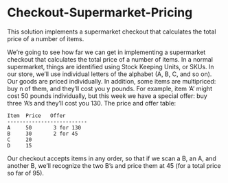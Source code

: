 # Checkout-Supermarket-Pricing

This solution implements a supermarket checkout that calculates the total price of a number of items.

We’re going to see how far we can get in implementing a supermarket checkout that calculates the total price of a number of items. In a normal supermarket, things are identified using Stock Keeping Units, or SKUs. In our store, we’ll use individual letters of the alphabet (A, B, C, and so on). Our goods are priced individually. In addition, some items are multipriced: buy n of them, and they’ll cost you y pounds. For example, item ‘A’ might cost 50 pounds individually, but this week we have a special offer: buy three ‘A’s and they’ll cost you 130. The price and offer table:


    Item  Price   Offer
    --------------------------
    A     50       3 for 130
    B     30       2 for 45
    C     20
    D     15

Our checkout accepts items in any order, so that if we scan a B, an A, and another B, we’ll recognize the two B’s and price them at 45 (for a total price so far of 95).
